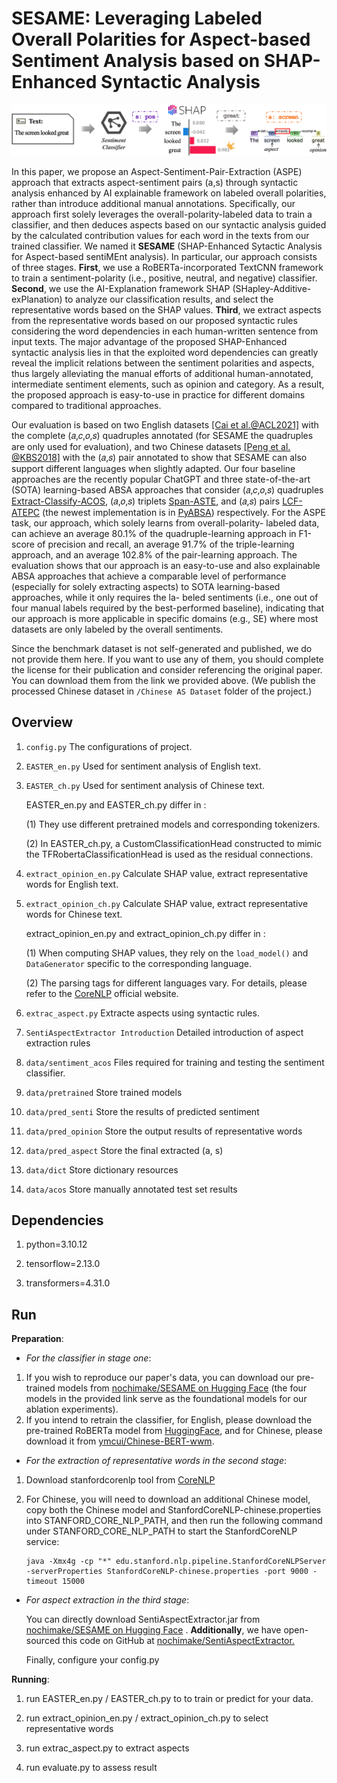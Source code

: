 # SESAME: Leveraging Labeled Overall Polarities for Aspect-based Sentiment Analysis based on SHAP-Enhanced Syntactic Analysis

![image](https://github.com/nochimake/SESAME/blob/main/schematicDiagram.png)

  In this paper, we propose an Aspect-Sentiment-Pair-Extraction (ASPE) approach that extracts aspect-sentiment pairs (a,s) through syntactic analysis enhanced by AI explainable framework on labeled overall polarities, rather than introduce additional manual annotations. Specifically, our approach first solely leverages the overall-polarity-labeled data to train a classifier, and then deduces aspects based on our syntactic analysis guided by the calculated contribution values for each word in the texts from our trained classifier. We named it **SESAME** (SHAP-Enhanced Sytactic Analysis for Aspect-based sentiMEnt analysis). In particular, our approach consists of three stages. **First**, we use a RoBERTa-incorporated TextCNN framework to train a sentiment-polarity (i.e., positive, neutral, and negative) classifier. **Second**, we use the AI-Explanation framework SHAP (SHapley-Additive-exPlanation) to analyze our classification results, and select the representative words based on the SHAP values. **Third**, we extract aspects from the representative words based on our proposed syntactic rules considering the word dependencies in each human-written sentence from input texts. The major advantage of the proposed SHAP-Enhanced syntactic analysis lies in that the exploited word dependencies can greatly reveal the implicit relations between the sentiment polarities and aspects, thus largely alleviating the manual efforts of additional human-annotated, intermediate sentiment elements, such as opinion and category. As a result, the proposed approach is easy-to-use in practice for different domains compared to traditional approaches.

   Our evaluation is based on two English datasets  [[Cai et al.@ACL2021]](https://github.com/NUSTM/ACOS)  with the complete (𝑎,𝑐,𝑜,𝑠) quadruples annotated (for SESAME the quadruples are only used for evaluation), and two Chinese datasets [[Peng et al. @KBS2018]](http://sentic.net/chinese-review-datasets.zip) with the (𝑎,𝑠) pair annotated to show that SESAME can also support different languages when slightly adapted. Our four baseline approaches are the recently popular ChatGPT and three state-of-the-art (SOTA) learning-based ABSA approaches that consider (𝑎,𝑐,𝑜,𝑠) quadruples [Extract-Classify-ACOS](https://github.com/NUSTM/ACOS), (𝑎,𝑜,𝑠) triplets [Span-ASTE](https://github.com/chiayewken/Span-ASTE), and (𝑎,𝑠) pairs [LCF-ATEPC](https://github.com/yangheng95/LCF-ATEPC) (the newest implementation is in [PyABSA](https://github.com/yangheng95/PyABSA/tree/release/demos/aspect_term_extraction)) respectively. For the ASPE task, our approach, which solely learns from overall-polarity- labeled data, can achieve an average 80.1\% of the quadruple-learning approach in F1-score of precision and recall, an average 91.7\% of the triple-learning approach, and an average 102.8\% of the pair-learning approach. The evaluation shows that our approach is an easy-to-use and also explainable ABSA approaches that achieve a comparable level of performance (especially for solely extracting aspects) to SOTA learning-based approaches, while it only requires the la- beled sentiments (i.e., one out of four manual labels required by the best-performed baseline), indicating that our approach is more applicable in specific domains (e.g., SE) where most datasets are only labeled by the overall sentiments.

  Since the benchmark dataset is not self-generated and published, we do not provide them here. If you want to use any of them, you should complete the license for their publication and consider referencing the original paper. You can download them from the link we provided above. (We publish the processed Chinese dataset in ```/Chinese AS Dataset``` folder of the project.)

## Overview

1. ```config.py``` The configurations of project.

2. ```EASTER_en.py```  Used for sentiment analysis of English text.

3. ```EASTER_ch.py``` Used for sentiment analysis of Chinese text.

   EASTER_en.py and EASTER_ch.py differ in :

   (1) They use different pretrained models and corresponding tokenizers.

   (2) In EASTER_ch.py, a CustomClassificationHead constructed to mimic the TFRobertaClassificationHead is used as the residual connections.

4. ```extract_opinion_en.py```  Calculate SHAP value, extract representative words for English text.

5. ```extract_opinion_ch.py```  Calculate SHAP value, extract representative words for Chinese text.

   extract_opinion_en.py and extract_opinion_ch.py differ in :

   (1) When computing SHAP values, they rely on the `load_model()` and `DataGenerator` specific to the corresponding language.

   (2) The parsing tags for different languages vary. For details, please refer to the [CoreNLP](https://stanfordnlp.github.io/CoreNLP/) official website.

6. ```extrac_aspect.py```  Extracte aspects using syntactic rules.

7. ```SentiAspectExtractor Introduction```  Detailed introduction of aspect extraction rules

8. ```data/sentiment_acos```  Files required for training and testing the sentiment classifier.

9. ```data/pretrained``` Store trained models

10. ```data/pred_senti```  Store the results of predicted sentiment

11. ```data/pred_opinion```  Store the output results of representative words 

12. ```data/pred_aspect```  Store the final extracted (a, s)

13. ```data/dict```  Store dictionary resources

14. ```data/acos```  Store manually annotated test set results


## Dependencies

1. python=3.10.12

2. tensorflow=2.13.0

3. transformers=4.31.0


## Run

**Preparation**:

- *For the classifier in stage one*:

1. If you wish to reproduce our paper's data, you can download our pre-trained models from [nochimake/SESAME on Hugging Face](https://huggingface.co/nochimake/SESAME/tree/main) (the four models in the provided link serve as the foundational models for our ablation experiments).
2. If you intend to retrain the classifier, for English, please download the pre-trained RoBERTa model from  [HuggingFace](https://huggingface.co/cardiffnlp/twitter-roberta-base-sentiment/tree/main), and for Chinese, please download it from [ymcui/Chinese-BERT-wwm](https://github.com/ymcui/Chinese-BERT-wwm).

- *For the extraction of representative words in the second stage*:

1. Download stanfordcorenlp tool from [CoreNLP](https://nlp.stanford.edu/software/stanford-corenlp-4.5.1.zip)  

2. For Chinese, you will need to download an additional Chinese model, copy both the Chinese model and StanfordCoreNLP-chinese.properties into STANFORD_CORE_NLP_PATH, and then run the following command under STANFORD_CORE_NLP_PATH to start the StanfordCoreNLP service:

   ```
   java -Xmx4g -cp "*" edu.stanford.nlp.pipeline.StanfordCoreNLPServer -serverProperties StanfordCoreNLP-chinese.properties -port 9000 -timeout 15000
   ```

  - *For aspect extraction in the third stage*:

    You can directly download SentiAspectExtractor.jar from [nochimake/SESAME on Hugging Face](https://huggingface.co/nochimake/SESAME/tree/main) . **Additionally**, we have open-sourced this code on GitHub at [nochimake/SentiAspectExtractor.](https://github.com/nochimake/SentiAspectExtractor)

    Finally, configure your config.py



**Running**:

1. run EASTER_en.py / EASTER_ch.py to to train or predict for your data.

2. run extract_opinion_en.py / extract_opinion_ch.py to select representative words

3. run extrac_aspect.py to extract aspects

4. run evaluate.py to assess result

